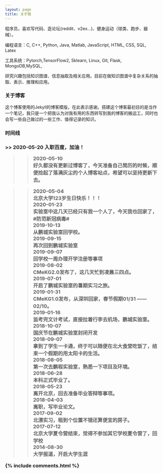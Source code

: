 ```yaml
---
layout: page
title: 关于我 
---
```


程序员，喜欢写代码、逛论坛(reddit、v2ex...)、健身运动（球类、跑步、器械）。
<p>
编程语言：C, C++, Python, Java, Matlab, JavaScript, HTML, CSS, SQL, Latex
<p>
工具系统：Pytorch,TensorFlow2, Sklearn, Linux, Git, Flask, MongoDB,MySQL,
<p>
研究兴趣包括知识图谱、信息抽取及相关应用。目前在做知识图谱中复杂关系的抽取、表示、推理和应用。
<p>

<h3> 关于博客 </h3>  

<p>

这个博客使用的Jekyll的博客模版，在此表示感谢。搭建这个博客最初目的是当作一个笔记，我只是一个把我认为对我有用的东西转写到我的博客的搬运工，同时也会写一些自己做过的一些工作、值得记录的知识。

<p>

<h3>时间线<h3>

<p>
>> 2020-05-20  
    入职百度，加油！ 

>> 2020-05-10   
    好久都没有更新过博客了，今天准备自己简历的时候，顺便捡起了落满灰尘的个人博客站点，希望可以坚持更新下去。  
    
>> 2020-05-04  
    北京大学123岁生日快乐！！！  
>> 2020-01-23  
    实验室中这几天已经只有我一个人了，今天我也回家了，#防范新冠病毒#  
>> 2019-10-13  
    从鹏城实验室回学校。  
>> 2019-09-15  
    再次回到鹏城实验室  
>> 2019-09-07  
    回学校一周办理开学注册等事项  
>> 2019-08-02  
    CMeKG2.0发布了，这几天忙到凌晨三四点。  
>> 2019-07-01  
    开启了鹏城实验室的暑期实习之旅。  
>> 2019-01-31  
    CMeKG1.0发布，从深圳回家，春节假期01/31 —— 02/10。  
>> 2019-01-16  
    监考完文计考试，直接拉着行李去机场，鹏城实验室。  
>> 2018-10-07  
    国庆节在鹏城实验室封闭开发  
>> 2018-09-07   
    拿到了学生一卡通，终于可以随便在北大食堂吃饭了，结束一个假期的用太阳卡的生活。  
>> 2018-08-05  
    第一次去鹏程实验室，熟悉一下项目及环境。  
>> 2018-06-28  
    本科正式毕业了。  
>> 2018-05-23  
    离开北京，回去准备毕业答辩等事项。  
>> 2018-04-03  
    离职，写毕业论文。  
>> 2017-09-02  
    北漂实习，租到个位置不错还算便宜的房子。  
>> 2017-07-12  
    北京大学夏令营结束，觉得不参加其它学校夏令营了，回学校  
>> 2014-08-30  
    大学报道，开启大学生涯  
<p>


{% include comments.html %}

